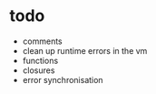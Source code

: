 # todo

- comments
- clean up runtime errors in the vm
- functions
- closures
- error synchronisation